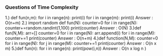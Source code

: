 ### Questions of Time Complexity

1.) def fun(n,m):
    for i in range(n):
        print(i)
    for i in range(m):
        print(i)
Answer : O(n+m)
2.) import random
def fun(N):
    counter=0
    for i in range(N):
        counter+=random.randint(1,100)
    print(counter)
Answer : O(N)
3.)def fun(N,M):
    arr=[]
    counter=0
    for i in range(N):
        arr.append(i)
    for i in range(M):
        counter+=1
    print(counter)
Answer : O(n+m)
4.)def function(N,M):
    counter=0
    for i in range(N):
        for j in range(M):
            counter+=1
    print(counter)
Answer : O(n x m)
5.)def fun(n):
    for i in range(n):
        print(pow(i,n))
  Answer : O(n x log n )
  
